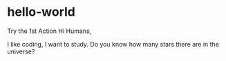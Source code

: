 # hello-world
Try the 1st Action
Hi Humans,

I like coding, I want to study.
Do you know how many stars there are in the universe?
